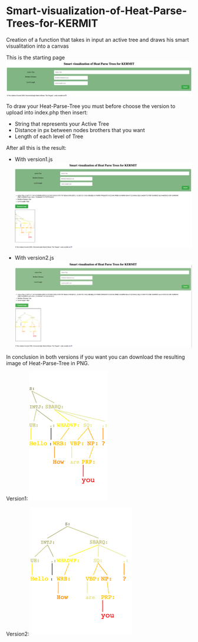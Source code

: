 # Smart-visualization-of-Heat-Parse-Trees-for-KERMIT
Creation of a function that takes in input an active tree and draws his smart visualitation into a canvas


This is the starting page 
![Image](/img/img1.png)

To draw your Heat-Parse-Tree you must before choose the version to upload into index.php then insert:
- String that represents your Active Tree
- Distance in px between nodes brothers that you want
- Length of each level of Tree

After all this is the result:
- With version1.js
![Image](/img/img2.png)

- With version2.js
![Image](/img/img3.png)


In conclusion in both versions if you want you can download the resulting image of Heat-Parse-Tree in PNG.

Version1:
![Image](/img/canvas.png)

Version2:
![Image](/img/canvas2.png)
